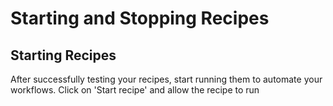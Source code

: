 # Starting and Stopping Recipes

## Starting Recipes

After successfully testing your recipes, start running them to automate your workflows. Click on 'Start recipe' and allow the recipe to run

